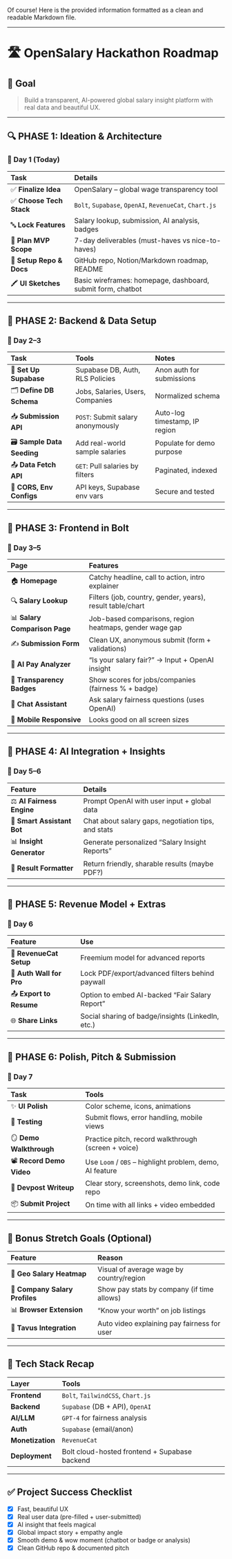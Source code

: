 Of course! Here is the provided information formatted as a clean and readable Markdown file.

***

# 🛣️ OpenSalary Hackathon Roadmap

## 🚀 Goal
> Build a transparent, AI-powered global salary insight platform with real data and beautiful UX.

---

## 🔍 PHASE 1: Ideation & Architecture
### 📅 Day 1 (Today)

| Task | Details |
| :--- | :--- |
| ✅ **Finalize Idea** | OpenSalary – global wage transparency tool |
| ✅ **Choose Tech Stack** | `Bolt`, `Supabase`, `OpenAI`, `RevenueCat`, `Chart.js` |
| 🔤 **Lock Features** | Salary lookup, submission, AI analysis, badges |
| 📐 **Plan MVP Scope** | 7-day deliverables (must-haves vs nice-to-haves) |
| 🧠 **Setup Repo & Docs** | GitHub repo, Notion/Markdown roadmap, README |
| 🖍️ **UI Sketches** | Basic wireframes: homepage, dashboard, submit form, chatbot |

---

## 🧱 PHASE 2: Backend & Data Setup
### 📅 Day 2–3

| Task | Tools | Notes |
| :--- | :--- | :--- |
| 🔐 **Set Up Supabase** | Supabase DB, Auth, RLS Policies | Anon auth for submissions |
| 🗂️ **Define DB Schema** | Jobs, Salaries, Users, Companies | Normalized schema |
| 📥 **Submission API** | `POST`: Submit salary anonymously | Auto-log timestamp, IP region |
| 🗃️ **Sample Data Seeding** | Add real-world sample salaries | Populate for demo purpose |
| 📤 **Data Fetch API** | `GET`: Pull salaries by filters | Paginated, indexed |
| 🔧 **CORS, Env Configs** | API keys, Supabase env vars | Secure and tested |

---

## 🎨 PHASE 3: Frontend in Bolt
### 📅 Day 3–5

| Page | Features |
| :--- | :--- |
| 🏠 **Homepage** | Catchy headline, call to action, intro explainer |
| 🔍 **Salary Lookup** | Filters (job, country, gender, years), result table/chart |
| 📊 **Salary Comparison Page** | Job-based comparisons, region heatmaps, gender wage gap |
| ✍️ **Submission Form** | Clean UX, anonymous submit (form + validations) |
| 🧠 **AI Pay Analyzer** | “Is your salary fair?” → Input + OpenAI insight |
| 🏅 **Transparency Badges** | Show scores for jobs/companies (fairness % + badge) |
| 💬 **Chat Assistant** | Ask salary fairness questions (uses OpenAI) |
| 📱 **Mobile Responsive** | Looks good on all screen sizes |

---

## 🤖 PHASE 4: AI Integration + Insights
### 📅 Day 5–6

| Feature | Details |
| :--- | :--- |
| ⚖️ **AI Fairness Engine** | Prompt OpenAI with user input + global data |
| 💬 **Smart Assistant Bot** | Chat about salary gaps, negotiation tips, and stats |
| 📊 **Insight Generator** | Generate personalized “Salary Insight Reports” |
| 🧾 **Result Formatter** | Return friendly, sharable results (maybe PDF?) |

---

## 💸 PHASE 5: Revenue Model + Extras
### 📅 Day 6

| Feature | Use |
| :--- | :--- |
| 🚀 **RevenueCat Setup** | Freemium model for advanced reports |
| 🔐 **Auth Wall for Pro** | Lock PDF/export/advanced filters behind paywall |
| 📤 **Export to Resume** | Option to embed AI-backed “Fair Salary Report” |
| 🌐 **Share Links** | Social sharing of badge/insights (LinkedIn, etc.) |

---

## 🎤 PHASE 6: Polish, Pitch & Submission
### 📅 Day 7

| Task | Tools |
| :--- | :--- |
| ✨ **UI Polish** | Color scheme, icons, animations |
| 🧪 **Testing** | Submit flows, error handling, mobile views |
| 🪞 **Demo Walkthrough** | Practice pitch, record walkthrough (screen + voice) |
| 📽️ **Record Demo Video** | Use `Loom` / `OBS` – highlight problem, demo, AI feature |
| 📝 **Devpost Writeup** | Clear story, screenshots, demo link, code repo |
| 📦 **Submit Project** | On time with all links + video embedded |

---

## 🎁 Bonus Stretch Goals (Optional)

| Feature | Reason |
| :--- | :--- |
| 📍 **Geo Salary Heatmap** | Visual of average wage by country/region |
| 🏢 **Company Salary Profiles** | Show pay stats by company (if time allows) |
| 📊 **Browser Extension** | “Know your worth” on job listings |
| 🧠 **Tavus Integration** | Auto video explaining pay fairness for user |

---

## 🔧 Tech Stack Recap

| Layer | Tools |
| :--- | :--- |
| **Frontend** | `Bolt`, `TailwindCSS`, `Chart.js` |
| **Backend** | `Supabase` (DB + API), `OpenAI` |
| **AI/LLM** | `GPT-4` for fairness analysis |
| **Auth** | `Supabase` (email/anon) |
| **Monetization**| `RevenueCat` |
| **Deployment** | Bolt cloud-hosted frontend + Supabase backend |

---

## ✅ Project Success Checklist
- [x] Fast, beautiful UX
- [x] Real user data (pre-filled + user-submitted)
- [x] AI insight that feels magical
- [x] Global impact story + empathy angle
- [x] Smooth demo & wow moment (chatbot or badge or analysis)
- [x] Clean GitHub repo & documented pitch